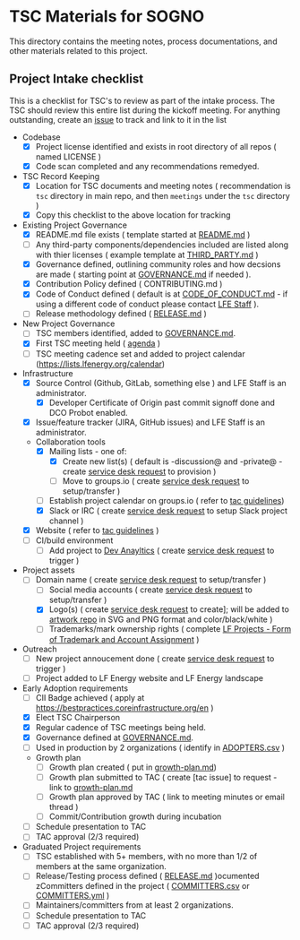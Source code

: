 # TSC Materials for SOGNO

This directory contains the meeting notes, process documentations, and other materials related to this project.

## Project Intake checklist

This is a checklist for TSC's to review as part of the intake process. The TSC should review this entire list during the kickoff meeting. For anything outstanding, create an [issue](../issues) to track and link to it in the list

- Codebase
  - [x] Project license identified and exists in root directory of all repos ( named LICENSE )
  - [x] Code scan completed and any recommendations remedyed.
- TSC Record Keeping
  - [x] Location for TSC documents and meeting notes ( recommendation is ```tsc``` directory in main repo, and then ```meetings``` under the ```tsc``` directory )
  - [x] Copy this checklist to the above location for tracking
- Existing Project Governance
  - [x] README.md file exists ( template started at [README.md](../README.md) )
  - [ ] Any third-party components/dependencies included are listed along with thier licenses ( example template at [THIRD_PARTY.md](../THIRD_PARTY.md) )
  - [x] Governance defined, outlining community roles and how decsions are made ( starting point at [GOVERNANCE.md](../GOVERNANCE.md) if needed ).
  - [x] Contribution Policy defined ( CONTRIBUTING.md )
  - [x] Code of Conduct defined ( default is at [CODE_OF_CONDUCT.md](../CODE_OF_CONDUCT.md) - if using a different code of conduct please contact [LFE Staff](mailto:operations@lfenergy.org) ).
  - [ ] Release methodology defined ( [RELEASE.md](../RELEASE.md) )
- New Project Governance
  - [ ] TSC members identified, added to [GOVERNANCE.md](../GOVERNANCE.md).
  - [x] First TSC meeting held ( [agenda](meetings) )
  - [ ] TSC meeting cadence set and added to project calendar (https://lists.lfenergy.org/calendar)
- Infrastructure
  - [x] Source Control (Github, GitLab, something else ) and LFE Staff is an administrator.	
    - [x] Developer Certificate of Origin past commit signoff done and DCO Probot enabled.
  - [x] Issue/feature tracker (JIRA, GitHub issues)	and LFE Staff is an administrator.
  - Collaboration tools 
    - [x] Mailing lists - one of: 
      - [x] Create new list(s) ( default is -discussion@ and -private@ - create [service desk request] to provision ) 
      - [ ] Move to groups.io ( create [service desk request] to setup/transfer )
    - [ ] Establish project calendar on groups.io ( refer to [tac guidelines])
    - [x] Slack or IRC ( create [service desk request] to setup Slack project channel )
  - [x] Website ( refer to [tac guidelines] )
  - [ ] CI/build environment	
 	- [ ] Add project to [Dev Anayltics](https://lfanalytics.io/projects/lf-energy) ( create [service desk request] to trigger )
- Project assets
  - [ ] Domain name	( create [service desk request] to setup/transfer )
	- [ ] Social media accounts	( create [service desk request] to setup/transfer )
	- [x] Logo(s)	( create [service desk request] to create]; will be added to [artwork repo](https://artwork.lfenergy.org) in SVG and PNG format and color/black/white )
	- [ ] Trademarks/mark ownership rights ( complete [LF Projects - Form of Trademark and Account Assignment](lf_projects_trademark_assignment.md) )
- Outreach
  - [ ] New project annoucement done ( create [service desk request] to trigger )
  - [ ] Project added to LF Energy website and LF Energy landscape
- Early Adoption requirements  
  - [ ] CII Badge achieved ( apply at https://bestpractices.coreinfrastructure.org/en )
  - [x] Elect TSC Chairperson
  - [x] Regular cadence of TSC meetings being held.
  - [x] Governance defined at [GOVERNANCE.md](../GOVERNANCE.md).
  - [ ] Used in production by 2 organizations ( identify in [ADOPTERS.csv](../ADOPTERS.csv) )
  - Growth plan
    - [ ] Growth plan created ( put in [growth-plan.md](growth-plan.md))
    - [ ] Growth plan submitted to TAC ( create [tac issue] to request - link to [growth-plan.md](growth-plan.md)
    - [ ] Growth plan approved by TAC ( link to meeting minutes or email thread )
	- [ ] Commit/Contribution growth during incubation
  - [ ] Schedule presentation to TAC
  - [ ] TAC approval (2/3 required)
- Graduated Project requirements	
  - [ ] TSC established with 5+ members, with no more than 1/2 of members at the same organization.
  - [ ] Release/Testing process defined ( [RELEASE.md](../RELEASE.md) )ocumented zCommitters defined in the project	( [COMMITTERS.csv](COMMITTERS.csv) or [COMMITTERS.yml](COMMITTERS.yml) )
  - [ ] Maintainers/committers from at least 2 organizations.
  - [ ] Schedule presentation to TAC
  - [ ] TAC approval (2/3 required)

[service desk request]: https://github.com/lf-energy/foundation/issues/new/choose
[tac guidelines]: https://github.com/lf-energy/tac 
